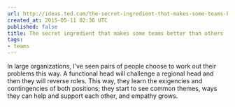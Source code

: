 ```yaml
---
url: http://ideas.ted.com/the-secret-ingredient-that-makes-some-teams-better-than-others/
created_at: 2015-05-11 02:36 UTC
published: false
title: The secret ingredient that makes some teams better than others | ideas.ted.com
tags:
- teams
---
```


In large organizations, I’ve seen pairs of people choose to work out their problems this way. A functional head will challenge a regional head and then they will reverse roles. This way, they learn the exigencies and contingencies of both positions; they start to see common themes, ways they can help and support each other, and empathy grows.
